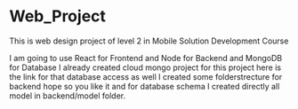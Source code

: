 # Web_Project
This is web design project of level 2 in Mobile Solution Development Course

I am going to use React for Frontend and Node for Backend and MongoDB for Database I already created cloud mongo project for this project here is the link for that database access as well I created some folderstrecture for backend hope so you like it and for database schema I created directly all model in backend/model folder.